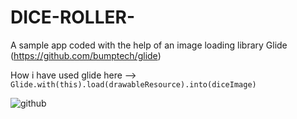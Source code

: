 # DICE-ROLLER-

A sample app coded with the help of an image loading library Glide (https://github.com/bumptech/glide)

How i have used glide here -->  ```Glide.with(this).load(drawableResource).into(diceImage)```

![github](https://media.giphy.com/media/3ineZxPRkf7tLPg6HE/giphy.gif)
